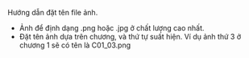 Hướng dẫn đặt tên file ảnh. 

- Ảnh để định dạng .png hoặc .jpg ở chất lượng cao nhất. 
- Đặt tên ảnh dựa trên chương, và thứ tự suất hiện. Ví dụ ảnh thứ 3 ở chương 1 sẽ có tên là C01_03.png



